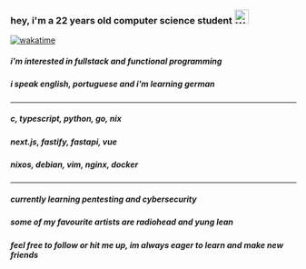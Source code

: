 

### hey, i'm a 22 years old computer science student  <img src="https://raw.githubusercontent.com/Tarikul-Islam-Anik/Animated-Fluent-Emojis/master/Emojis/Hand%20gestures/Waving%20Hand.png" alt="Waving Hand" width="25" height="25" />

[![wakatime](https://wakatime.com/badge/user/c1054241-c005-4f30-bee2-f1689db4f8f4.svg)](https://wakatime.com/@c1054241-c005-4f30-bee2-f1689db4f8f4)
##### i'm interested in fullstack and functional programming 
##### i speak english, portuguese and i'm learning german
---
##### c, typescript, python, go, nix 
##### next.js, fastify, fastapi, vue
##### nixos, debian, vim, nginx, docker
---
##### currently learning pentesting and cybersecurity 
##### some of my favourite artists are radiohead and yung lean
##### feel free to follow or hit me up, im always eager to learn and make new friends 
